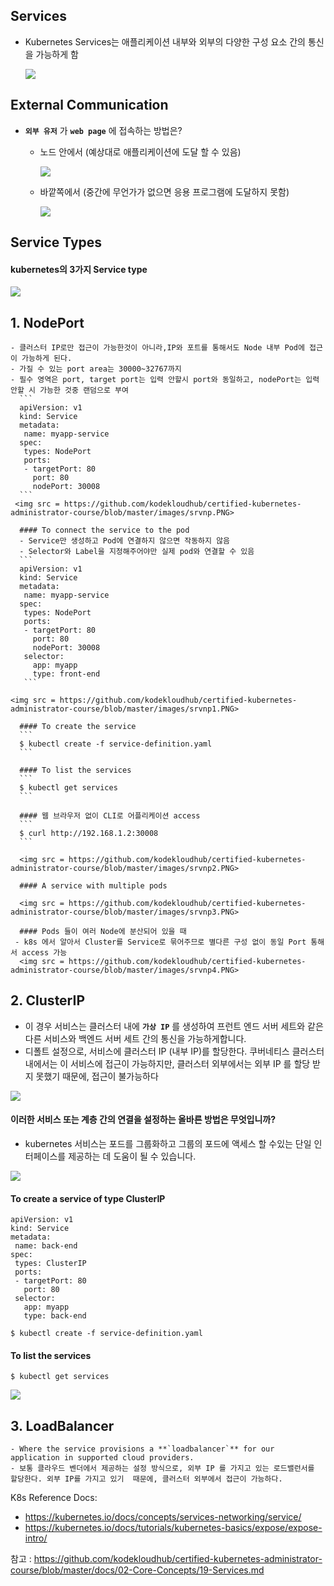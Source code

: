 ## Services
- Kubernetes Services는 애플리케이션 내부와 외부의 다양한 구성 요소 간의 통신을 가능하게 함

  <img src = https://github.com/kodekloudhub/certified-kubernetes-administrator-course/blob/master/images/srv1.PNG>
  

## External Communication

- **`외부 유저`** 가 **`web page`** 에 접속하는 방법은?

  - 노드 안에서 (예상대로 애플리케이션에 도달 할 수 있음)
  
    <img src = https://github.com/kodekloudhub/certified-kubernetes-administrator-course/blob/master/images/srv2.PNG>
    
  - 바깥쪽에서 (중간에 무언가가 없으면 응용 프로그램에 도달하지 못함)
  
    <img src = https://github.com/kodekloudhub/certified-kubernetes-administrator-course/blob/master/images/srv3.PNG>
   
    
 ## Service Types
 
 #### kubernetes의 3가지 Service type
 
   <img src = https://github.com/kodekloudhub/certified-kubernetes-administrator-course/blob/master/images/srv-types.PNG>
 
 ## 1. NodePort
    - 클러스터 IP로만 접근이 가능한것이 아니라,IP와 포트를 통해서도 Node 내부 Pod에 접근이 가능하게 된다.
    - 가질 수 있는 port area는 30000~32767까지
    - 필수 영역은 port, target port는 입력 안할시 port와 동일하고, nodePort는 입력 안할 시 가능한 것중 랜덤으로 부여
      ```
      apiVersion: v1
      kind: Service
      metadata:
       name: myapp-service
      spec:
       types: NodePort
       ports:
       - targetPort: 80
         port: 80
         nodePort: 30008
      ```
     <img src = https://github.com/kodekloudhub/certified-kubernetes-administrator-course/blob/master/images/srvnp.PNG>
      
      #### To connect the service to the pod
      - Service만 생성하고 Pod에 연결하지 않으면 작동하지 않음
      - Selector와 Label을 지정해주어야만 실제 pod와 연결할 수 있음
      ```
      apiVersion: v1
      kind: Service
      metadata:
       name: myapp-service
      spec:
       types: NodePort
       ports:
       - targetPort: 80
         port: 80
         nodePort: 30008
       selector:
         app: myapp
         type: front-end
       ```

    <img src = https://github.com/kodekloudhub/certified-kubernetes-administrator-course/blob/master/images/srvnp1.PNG>
      
      #### To create the service
      ```
      $ kubectl create -f service-definition.yaml
      ```
      
      #### To list the services
      ```
      $ kubectl get services
      ```
      
      #### 웹 브라우저 없이 CLI로 어플리케이션 access
      ```
      $ curl http://192.168.1.2:30008
      ```
      
      <img src = https://github.com/kodekloudhub/certified-kubernetes-administrator-course/blob/master/images/srvnp2.PNG>

      #### A service with multiple pods
      
      <img src = https://github.com/kodekloudhub/certified-kubernetes-administrator-course/blob/master/images/srvnp3.PNG>
      
      #### Pods 들이 여러 Node에 분산되어 있을 때
     - k8s 에서 알아서 Cluster를 Service로 묶어주므로 별다른 구성 없이 동일 Port 통해서 access 가능
      <img src = https://github.com/kodekloudhub/certified-kubernetes-administrator-course/blob/master/images/srvnp4.PNG>
     
            
 ## 2. ClusterIP
 - 이 경우 서비스는 클러스터 내에 **`가상 IP`** 를 생성하여 프런트 엔드 서버 세트와 같은 다른 서비스와 백엔드 서버 세트 간의 통신을 가능하게합니다.
 - 디폴트 설정으로, 서비스에 클러스터 IP (내부 IP)를 할당한다. 쿠버네티스 클러스터 내에서는 이 서비스에 접근이 가능하지만, 클러스터 외부에서는 외부 IP 를 할당  받지 못했기 때문에, 접근이 불가능하다
    
<img src = https://github.com/kodekloudhub/certified-kubernetes-administrator-course/blob/master/images/srvc1.PNG>

#### 이러한 서비스 또는 계층 간의 연결을 설정하는 올바른 방법은 무엇입니까?  
- kubernetes 서비스는 포드를 그룹화하고 그룹의 포드에 액세스 할 수있는 단일 인터페이스를 제공하는 데 도움이 될 수 있습니다.

 <img src = https://github.com/kodekloudhub/certified-kubernetes-administrator-course/blob/master/images/srvc2.PNG>
  
#### To create a service of type ClusterIP
```
apiVersion: v1
kind: Service
metadata:
 name: back-end
spec:
 types: ClusterIP
 ports:
 - targetPort: 80
   port: 80
 selector:
   app: myapp
   type: back-end
```
```
$ kubectl create -f service-definition.yaml
```

#### To list the services
```
$ kubectl get services
```
  <img src = https://github.com/kodekloudhub/certified-kubernetes-administrator-course/blob/master/images/srvc3.PNG>

## 3. LoadBalancer
    - Where the service provisions a **`loadbalancer`** for our application in supported cloud providers.
    - 보통 클라우드 벤더에서 제공하는 설정 방식으로, 외부 IP 를 가지고 있는 로드밸런서를 할당한다. 외부 IP를 가지고 있기  때문에, 클러스터 외부에서 접근이 가능하다.


    
K8s Reference Docs:
- https://kubernetes.io/docs/concepts/services-networking/service/
- https://kubernetes.io/docs/tutorials/kubernetes-basics/expose/expose-intro/

참고 : https://github.com/kodekloudhub/certified-kubernetes-administrator-course/blob/master/docs/02-Core-Concepts/19-Services.md
